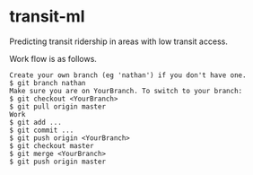 # transit-ml
Predicting transit ridership in areas with low transit access.

Work flow is as follows.

    Create your own branch (eg 'nathan') if you don't have one.
    $ git branch nathan
    Make sure you are on YourBranch. To switch to your branch:
    $ git checkout <YourBranch>
    $ git pull origin master 
    Work
    $ git add ...
    $ git commit ...
    $ git push origin <YourBranch>
    $ git checkout master
    $ git merge <YourBranch>
    $ git push origin master

